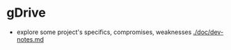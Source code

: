 # gDrive

- explore some project's specifics, compromises, weaknesses
  [./doc/dev-notes.md](./doc/dev-notes.md)
